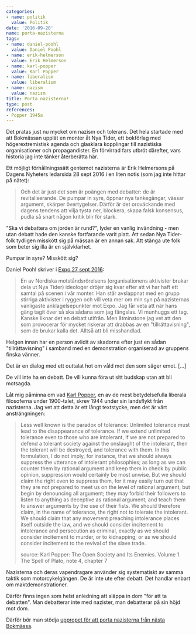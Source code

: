 ```yaml
---
categories:
- name: politik
  value: Politik
date: '2016-09-28'
name: porta-nazisterna
tags:
- name: daniel-poohl
  value: Daniel Poohl
- name: erik-helmerson
  value: Erik Helmerson
- name: karl-popper
  value: Karl Popper
- name: liberalism
  value: liberalism
- name: nazism
  value: nazism
title: Porta nazisterna!
type: post
references:
- Popper 1945a
---
```

Det pratas just nu mycket om nazism och tolerans. Det hela startade med att Bokmässan upplät en monter åt Nya Tider, ett bokförlag med högerextremistisk agenda och glasklara kopplingar till nazistiska organisationer och propagandister. En förvirrad fars utbröt därefter, vars historia jag inte tänker återberätta här.

Ett möjligt förhållningssätt gentemot nazisterna är Erik Helmersons på Dagens Nyheters ledarsida 28 sept 2016 i en liten notis (som jag inte hittar på nätet):

> Och det är just det som är poängen med debatter: de är revitaliserande. De pumpar in syre, öppnar nya tankegångar, vässar argument, skärper övertygelser. Därför är det oroväckande med dagens tendens att vilja tysta ner, blockera, skapa falsk konsensus, pudla så snart någon kritik blir för stark.

"Ska vi debattera om jorden är rund?", lyder en vanlig invändning - men utan debatt hade den kanske fortfarande varit platt. Att sedan Nya Tider-folk tydligen misskött sig på mässan är en annan sak. Att stänga ute folk som beter sig illa är en självklarhet.

Pumpar in syre? Misskött sig?

Daniel Poohl skriver i [Expo 27 sept 2016](http://expo.se/2016/extremhogern-vill-inte-ha-en-debatt_7160.html):

> En av Nordiska motståndsrörelsens (organisationens aktivister brukar dela ut Nya Tider) ideologer dröjer sig kvar efter att vi har haft ett samtal på scenen i vår monter. Han står avslappnat med en grupp stirriga aktivister i ryggen och vill veta mer om min syn på nazisternas vanligaste anklagelsepunkter mot Expo. Jag får veta att när hans gäng tagit över så ska sådana som jag fängslas. Vi munhuggs ett tag. Kanske liknar det en debatt utifrån. Men åtminstone jag vet att den som provocerar för mycket riskerar att drabbas av en "tillrättavisning", som de brukar kalla det. Alltså att bli misshandlad. 

Helgen innan har en person avlidit av skadorna efter just en sådan "tillrättavisning" i samband med en demonstration organiserad av gruppens finska vänner. 

Det är en dialog med ett outtalat hot om våld mot den som säger emot. [...]

De vill inte ha en debatt. De vill kunna föra ut sitt budskap utan att bli motsagda.

Låt mig påminna om vad [Karl Popper](/karl-popper/), en av de mest betydelsefulla liberala filosoferna under 1900-talet, skrev 1944 under sin landsflykt från nazisterna. Jag vet att detta är ett långt textstycke, men det är värt ansträngningen:

> Less well known is the paradox of tolerance: Unlimited tolerance must lead to the disappearance of tolerance. If we extend unlimited tolerance even to those who are intolerant, if we are not prepared to defend a tolerant society against the onslaught of the intolerant, then the tolerant will be destroyed, and tolerance with them. In this formulation, I do not imply, for instance, that we should always suppress the utterance of intolerant philosophies; as long as we can counter them by rational argument and keep them in check by public opinion, suppression would certainly be most unwise. But we should claim the right even to suppress them, for it may easily turn out that they are not prepared to meet us on the level of rational argument, but begin by denouncing all argument; they may forbid their followers to listen to anything as deceptive as rational argument, and teach them to answer arguments by the use of their fists. We should therefore claim, in the name of tolerance, the right not to tolerate the intolerant. We should claim that any movement preaching intolerance places itself outside the law, and we should consider incitement to intolerance and persecution as criminal, exactly as we should consider incitement to murder, or to kidnapping; or as we should consider incitement to the revival of the slave trade.
> 
> source: Karl Popper: The Open Society and Its Enemies. Volume 1. The Spell of Plato, note 4, chapter 7

Nazisterna och deras vapendragare använder sig systematiskt av samma taktik som motorcykelgängen. De är inte ute efter debatt. Det handlar enbart om maktdemonstrationer.

Därför finns ingen som helst anledning att släppa in dom "för att ta debatten". Man debatterar inte med nazister, man debatterar på sin höjd mot dom.

Därför bör man stödja [uppropet för att porta nazisterna från nästa Bokmässa](http://upprop.nu/NVUT).
